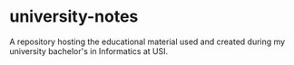 # university-notes
A repository hosting the educational material used and created during my university bachelor's in Informatics at USI.

